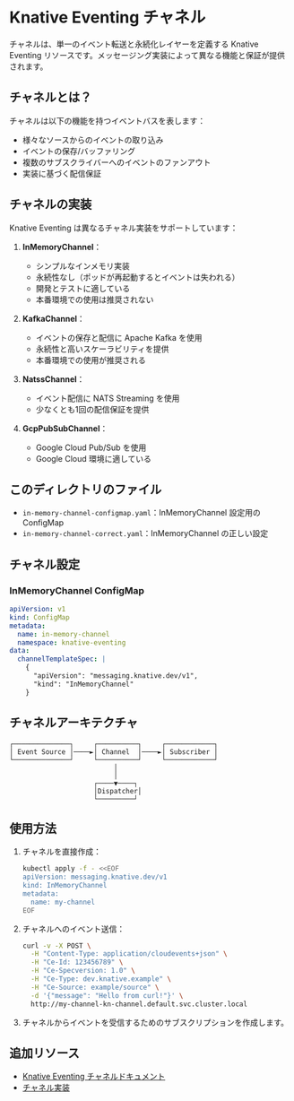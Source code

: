 # Knative Eventing チャネル

チャネルは、単一のイベント転送と永続化レイヤーを定義する Knative Eventing リソースです。メッセージング実装によって異なる機能と保証が提供されます。

## チャネルとは？

チャネルは以下の機能を持つイベントバスを表します：
- 様々なソースからのイベントの取り込み
- イベントの保存/バッファリング
- 複数のサブスクライバーへのイベントのファンアウト
- 実装に基づく配信保証

## チャネルの実装

Knative Eventing は異なるチャネル実装をサポートしています：

1. **InMemoryChannel**：
   - シンプルなインメモリ実装
   - 永続性なし（ポッドが再起動するとイベントは失われる）
   - 開発とテストに適している
   - 本番環境での使用は推奨されない

2. **KafkaChannel**：
   - イベントの保存と配信に Apache Kafka を使用
   - 永続性と高いスケーラビリティを提供
   - 本番環境での使用が推奨される

3. **NatssChannel**：
   - イベント配信に NATS Streaming を使用
   - 少なくとも1回の配信保証を提供

4. **GcpPubSubChannel**：
   - Google Cloud Pub/Sub を使用
   - Google Cloud 環境に適している

## このディレクトリのファイル

- `in-memory-channel-configmap.yaml`：InMemoryChannel 設定用の ConfigMap
- `in-memory-channel-correct.yaml`：InMemoryChannel の正しい設定

## チャネル設定

### InMemoryChannel ConfigMap

```yaml
apiVersion: v1
kind: ConfigMap
metadata:
  name: in-memory-channel
  namespace: knative-eventing
data:
  channelTemplateSpec: |
    {
      "apiVersion": "messaging.knative.dev/v1",
      "kind": "InMemoryChannel"
    }
```

## チャネルアーキテクチャ

```
┌──────────────┐     ┌──────────┐     ┌────────────┐
│ Event Source │────►│ Channel  │────►│ Subscriber │
└──────────────┘     └──────────┘     └────────────┘
                          │
                          │
                     ┌────▼────┐
                     │Dispatcher│
                     └─────────┘
```

## 使用方法

1. チャネルを直接作成：
   ```bash
   kubectl apply -f - <<EOF
   apiVersion: messaging.knative.dev/v1
   kind: InMemoryChannel
   metadata:
     name: my-channel
   EOF
   ```

2. チャネルへのイベント送信：
   ```bash
   curl -v -X POST \
     -H "Content-Type: application/cloudevents+json" \
     -H "Ce-Id: 123456789" \
     -H "Ce-Specversion: 1.0" \
     -H "Ce-Type: dev.knative.example" \
     -H "Ce-Source: example/source" \
     -d '{"message": "Hello from curl!"}' \
     http://my-channel-kn-channel.default.svc.cluster.local
   ```

3. チャネルからイベントを受信するためのサブスクリプションを作成します。

## 追加リソース

- [Knative Eventing チャネルドキュメント](https://knative.dev/docs/eventing/channels/)
- [チャネル実装](https://knative.dev/docs/eventing/channels/channel-types/)
